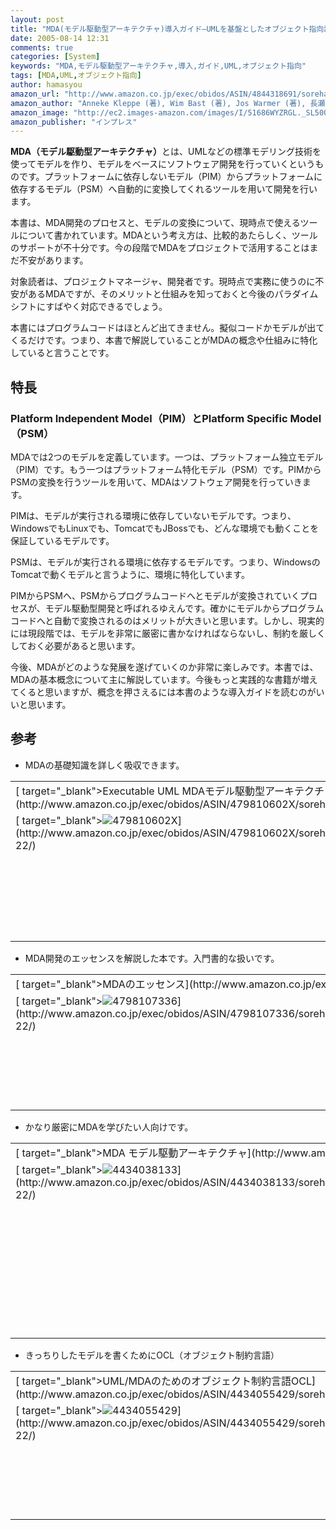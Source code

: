```yaml
---
layout: post
title: "MDA(モデル駆動型アーキテクチャ)導入ガイド―UMLを基盤としたオブジェクト指向設計・開発手法"
date: 2005-08-14 12:31
comments: true
categories: [System]
keywords: "MDA,モデル駆動型アーキテクチャ,導入,ガイド,UML,オブジェクト指向"
tags: [MDA,UML,オブジェクト指向]
author: hamasyou
amazon_url: "http://www.amazon.co.jp/exec/obidos/ASIN/4844318691/sorehabooks-22/250-7206300-7584228?%5Fencoding=UTF8&camp=247&link%5Fcode=xm2"
amazon_author: "Anneke Kleppe (著), Wim Bast (著), Jos Warmer (著), 長瀬 嘉秀 (監修), テクノロジックアート (翻訳)"
amazon_image: "http://ec2.images-amazon.com/images/I/51686WYZRGL._SL500_AA300_.jpg"
amazon_publisher: "インプレス"
---
```


<strong>MDA（モデル駆動型アーキテクチャ）</strong>とは、UMLなどの標準モデリング技術を使ってモデルを作り、モデルをベースにソフトウェア開発を行っていくというものです。プラットフォームに依存しないモデル（PIM）からプラットフォームに依存するモデル（PSM）へ自動的に変換してくれるツールを用いて開発を行います。

本書は、MDA開発のプロセスと、モデルの変換について、現時点で使えるツールについて書かれています。MDAという考え方は、比較的あたらしく、ツールのサポートが不十分です。今の段階でMDAをプロジェクトで活用することはまだ不安があります。

対象読者は、プロジェクトマネージャ、開発者です。現時点で実務に使うのに不安があるMDAですが、そのメリットと仕組みを知っておくと今後のパラダイムシフトにすばやく対応できるでしょう。

本書にはプログラムコードはほとんど出てきません。擬似コードかモデルが出てくるだけです。つまり、本書で解説していることがMDAの概念や仕組みに特化していると言うことです。


<!-- more -->

<h2>特長</h2>

<h3>Platform Independent Model（PIM）とPlatform Specific Model（PSM）</h3>

MDAでは2つのモデルを定義しています。一つは、プラットフォーム独立モデル（PIM）です。もう一つはプラットフォーム特化モデル（PSM）です。PIMからPSMの変換を行うツールを用いて、MDAはソフトウェア開発を行っていきます。

PIMは、モデルが実行される環境に依存していないモデルです。つまり、WindowsでもLinuxでも、TomcatでもJBossでも、どんな環境でも動くことを保証しているモデルです。

PSMは、モデルが実行される環境に依存するモデルです。つまり、WindowsのTomcatで動くモデルと言うように、環境に特化しています。

PIMからPSMへ、PSMからプログラムコードへとモデルが変換されていくプロセスが、モデル駆動型開発と呼ばれるゆえんです。確かにモデルからプログラムコードへと自動で変換されるのはメリットが大きいと思います。しかし、現実的には現段階では、モデルを非常に厳密に書かなければならないし、制約を厳しくしておく必要があると思います。

今後、MDAがどのような発展を遂げていくのか非常に楽しみです。本書では、MDAの基本概念について主に解説しています。今後もっと実践的な書籍が増えてくると思いますが、概念を押さえるには本書のような導入ガイドを読むのがいいと思います。

<h2>参考</h2>

+ MDAの基礎知識を詳しく吸収できます。
<div class="rakuten"><table  border="0" cellpadding="5"><tr><td colspan="2" >[ target="_blank">Executable UML MDAモデル駆動型アーキテクチャの基礎](http://www.amazon.co.jp/exec/obidos/ASIN/479810602X/sorehabooks-22/)</td></tr><tr><td valign="top">[ target="_blank"><img src="http://images.amazon.com/images/P/479810602X.09._SCMZZZZZZZ_.jpg"   border="0" alt="479810602X" />](http://www.amazon.co.jp/exec/obidos/ASIN/479810602X/sorehabooks-22/)</td><td valign="top" /><font size="-1">スティーブ J.メラー マーク J.バルサー 株式会社テクノロジックアート <br /><br /><iframe scrolling="no" frameborder="0" width="200" height="40" hspace="0" vspace="0" marginheight="0" marginwidth="0" src="http://webservices.amazon.co.jp/onca/xml?Service=AWSECommerceService&SubscriptionId=0G91FPYVW6ZGWBH4Y9G2&AssociateTag=goodpic-22&Operation=ItemLookup&IdType=ASIN&ContentType=text/html&Page=1&ResponseGroup=Offers&ItemId=479810602X&Version=2004-10-04&Style=http://www.g-tools.net/xsl/priceFFFFFF.xsl"></iframe><br /><strong>おすすめ平均  </strong><img src="http://g-images.amazon.com/images/G/01/detail/stars-4-0.gif"   border="0" alt="star" /><br /><img src="http://g-images.amazon.com/images/G/01/detail/stars-3-0.gif"   border="0" alt="star" />原本は良いのだが！<br /><img src="http://g-images.amazon.com/images/G/01/detail/stars-5-0.gif"   border="0" alt="star" />Executable UMLに関する優れた情報源<br /><br />[ target="_blank" />Amazonで詳しく見る](http://www.amazon.co.jp/exec/obidos/ASIN/479810602X/sorehabooks-22/)</font><font size="-2">by [ >G-Tools](http://www.goodpic.com/mt/aws/index.html)</font></td></tr></table></div>

+ MDA開発のエッセンスを解説した本です。入門書的な扱いです。
<div class="rakuten"><table  border="0" cellpadding="5"><tr><td colspan="2" >[ target="_blank">MDAのエッセンス](http://www.amazon.co.jp/exec/obidos/ASIN/4798107336/sorehabooks-22/)</td></tr><tr><td valign="top">[ target="_blank"><img src="http://images.amazon.com/images/P/4798107336.09._SCMZZZZZZZ_.jpg"   border="0" alt="4798107336" />](http://www.amazon.co.jp/exec/obidos/ASIN/4798107336/sorehabooks-22/)</td><td valign="top" /><font size="-1">スティーブ・メラー ケンドール・スコット 二上 貴夫 <br /><br /><iframe scrolling="no" frameborder="0" width="200" height="40" hspace="0" vspace="0" marginheight="0" marginwidth="0" src="http://webservices.amazon.co.jp/onca/xml?Service=AWSECommerceService&SubscriptionId=0G91FPYVW6ZGWBH4Y9G2&AssociateTag=goodpic-22&Operation=ItemLookup&IdType=ASIN&ContentType=text/html&Page=1&ResponseGroup=Offers&ItemId=4798107336&Version=2004-10-04&Style=http://www.g-tools.net/xsl/priceFFFFFF.xsl"></iframe><br /><strong>おすすめ平均  </strong><img src="http://g-images.amazon.com/images/G/01/detail/stars-5-0.gif"   border="0" alt="star" /><br /><img src="http://g-images.amazon.com/images/G/01/detail/stars-5-0.gif"   border="0" alt="star" />MDAの入門的概要<br /><br />[ target="_blank" />Amazonで詳しく見る](http://www.amazon.co.jp/exec/obidos/ASIN/4798107336/sorehabooks-22/)</font><font size="-2">by [ >G-Tools](http://www.goodpic.com/mt/aws/index.html)</font></td></tr></table></div>

+ かなり厳密にMDAを学びたい人向けです。
<div class="rakuten"><table  border="0" cellpadding="5"><tr><td colspan="2" >[ target="_blank">MDA モデル駆動アーキテクチャ](http://www.amazon.co.jp/exec/obidos/ASIN/4434038133/sorehabooks-22/)</td></tr><tr><td valign="top">[ target="_blank"><img src="http://images.amazon.com/images/P/4434038133.09._SCMZZZZZZZ_.jpg"   border="0" alt="4434038133" />](http://www.amazon.co.jp/exec/obidos/ASIN/4434038133/sorehabooks-22/)</td><td valign="top" /><font size="-1">David S.Frankel 日本アイ・ビー・エム TEC-J MDA分科会 <br /><br /><iframe scrolling="no" frameborder="0" width="200" height="40" hspace="0" vspace="0" marginheight="0" marginwidth="0" src="http://webservices.amazon.co.jp/onca/xml?Service=AWSECommerceService&SubscriptionId=0G91FPYVW6ZGWBH4Y9G2&AssociateTag=goodpic-22&Operation=ItemLookup&IdType=ASIN&ContentType=text/html&Page=1&ResponseGroup=Offers&ItemId=4434038133&Version=2004-10-04&Style=http://www.g-tools.net/xsl/priceFFFFFF.xsl"></iframe><br /><strong>おすすめ平均  </strong><img src="http://g-images.amazon.com/images/G/01/detail/stars-4-5.gif"   border="0" alt="star" /><br /><img src="http://g-images.amazon.com/images/G/01/detail/stars-4-0.gif"   border="0" alt="star" />ちょっと、手ごわかったですが、ためになりました<br /><img src="http://g-images.amazon.com/images/G/01/detail/stars-5-0.gif"   border="0" alt="star" />硬派アーキテクトの必携本<br /><img src="http://g-images.amazon.com/images/G/01/detail/stars-5-0.gif"   border="0" alt="star" />モデル駆動型ソフトウェア開発に向けて重要となる概念やメカニズムを概説<br /><img src="http://g-images.amazon.com/images/G/01/detail/stars-5-0.gif"   border="0" alt="star" />MDAの入門書としては最適<br /><img src="http://g-images.amazon.com/images/G/01/detail/stars-4-0.gif"   border="0" alt="star" />難解だが有益<br /><br />[ target="_blank" />Amazonで詳しく見る](http://www.amazon.co.jp/exec/obidos/ASIN/4434038133/sorehabooks-22/)</font><font size="-2">by [ >G-Tools](http://www.goodpic.com/mt/aws/index.html)</font></td></tr></table></div>

+ きっちりしたモデルを書くためにOCL（オブジェクト制約言語）
<div class="rakuten"><table  border="0" cellpadding="5"><tr><td colspan="2" >[ target="_blank">UML/MDAのためのオブジェクト制約言語OCL](http://www.amazon.co.jp/exec/obidos/ASIN/4434055429/sorehabooks-22/)</td></tr><tr><td valign="top">[ target="_blank"><img src="http://images.amazon.com/images/P/4434055429.09._SCMZZZZZZZ_.jpg"   border="0" alt="4434055429" />](http://www.amazon.co.jp/exec/obidos/ASIN/4434055429/sorehabooks-22/)</td><td valign="top" /><font size="-1">ヨシュ・ヴァルメル アーネク・クレッペ <br /><br /><iframe scrolling="no" frameborder="0" width="200" height="40" hspace="0" vspace="0" marginheight="0" marginwidth="0" src="http://webservices.amazon.co.jp/onca/xml?Service=AWSECommerceService&SubscriptionId=0G91FPYVW6ZGWBH4Y9G2&AssociateTag=goodpic-22&Operation=ItemLookup&IdType=ASIN&ContentType=text/html&Page=1&ResponseGroup=Offers&ItemId=4434055429&Version=2004-10-04&Style=http://www.g-tools.net/xsl/priceFFFFFF.xsl"></iframe><br /><strong>おすすめ平均  </strong><img src="http://g-images.amazon.com/images/G/01/detail/stars-5-0.gif"   border="0" alt="star" /><br /><img src="http://g-images.amazon.com/images/G/01/detail/stars-5-0.gif"   border="0" alt="star" />簡潔明瞭で分かりやすく、後から参照するのにも便利<br /><br />[ target="_blank" />Amazonで詳しく見る](http://www.amazon.co.jp/exec/obidos/ASIN/4434055429/sorehabooks-22/)</font><font size="-2">by [ >G-Tools](http://www.goodpic.com/mt/aws/index.html)</font></td></tr></table></div>
　




